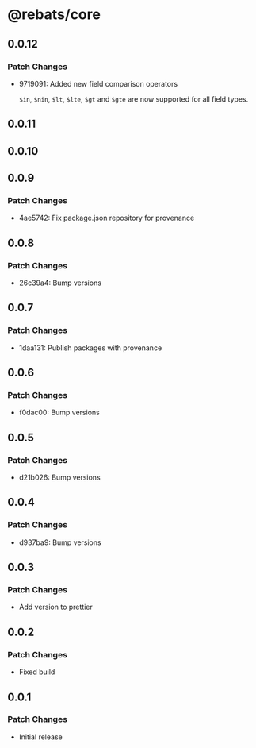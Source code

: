 # @rebats/core

## 0.0.12

### Patch Changes

- 9719091: Added new field comparison operators

  `$in`, `$nin`, `$lt`, `$lte`, `$gt` and `$gte` are now supported for all field
  types.

## 0.0.11

## 0.0.10

## 0.0.9

### Patch Changes

- 4ae5742: Fix package.json repository for provenance

## 0.0.8

### Patch Changes

- 26c39a4: Bump versions

## 0.0.7

### Patch Changes

- 1daa131: Publish packages with provenance

## 0.0.6

### Patch Changes

- f0dac00: Bump versions

## 0.0.5

### Patch Changes

- d21b026: Bump versions

## 0.0.4

### Patch Changes

- d937ba9: Bump versions

## 0.0.3

### Patch Changes

- Add version to prettier

## 0.0.2

### Patch Changes

- Fixed build

## 0.0.1

### Patch Changes

- Initial release
